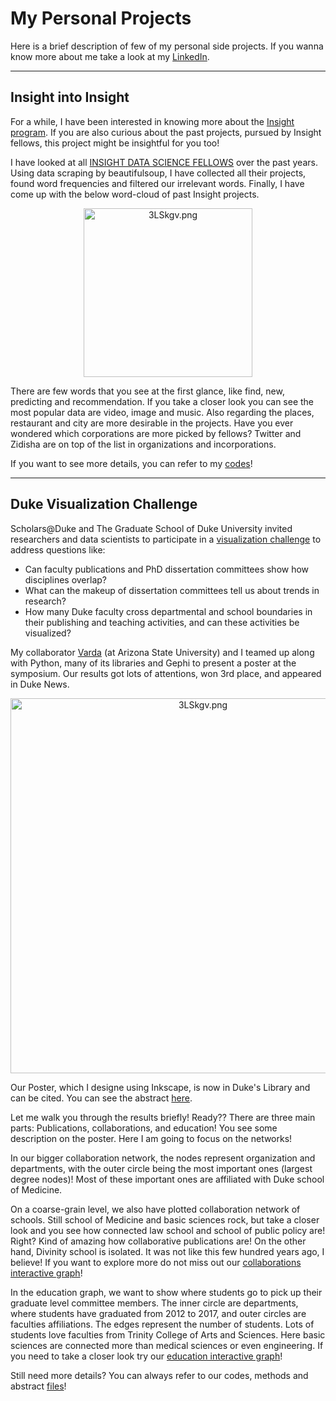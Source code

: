 # My Personal Projects
Here is a brief description of few of my personal side projects. If you wanna know more about me take a look at my [LinkedIn](https://www.linkedin.com/in/aghilzadeh/).

***

## Insight into Insight
For a while, I have been interested in knowing more about the [Insight program](http://insightdatascience.com/). If you are also curious about the past projects, pursued by Insight fellows, this project might be insightful for you too!

I have looked at all [INSIGHT DATA SCIENCE FELLOWS](http://insightdatascience.com/fellows) over the past years. Using data scraping by beautifulsoup, I have collected all their projects, found word frequencies and filtered our irrelevant words. Finally, I have come up with the below word-cloud of past Insight projects. 

<div align="center">
<img src="https://user-images.githubusercontent.com/35585082/35773969-b57cdd64-092f-11e8-9a5e-ae76ad567a0e.png" alt="3LSkgv.png" height="270px">
</div>

There are few words that you see at the first glance, like find, new, predicting and recommendation. If you take a closer look you can see the most popular data are video, image and music. Also regarding the places, restaurant and city are more desirable in the projects. Have you ever wondered which corporations are more picked by fellows? Twitter and Zidisha are on top of the list in organizations and incorporations. 

If you want to see more details, you can refer to my [codes](https://github.com/AghilZadeh/Insight_WordCloud)!


***

## Duke Visualization Challenge

Scholars@Duke and The Graduate School of Duke University invited researchers and data scientists to participate in a [visualization challenge](https://rc.duke.edu/scholars-vis-challenge/) to address questions like:

- Can faculty publications and PhD dissertation committees show how disciplines overlap?
- What can the makeup of dissertation committees tell us about trends in research?
- How many Duke faculty cross departmental and school boundaries in their publishing and teaching activities, and can these activities be visualized?
 
My collaborator [Varda](https://github.com/vfaghirh) (at Arizona State University) and I teamed up along with Python, many of its libraries and Gephi to present a poster at the symposium. Our results got lots of attentions, won 3rd place, and appeared in Duke News.

<div align="center">
<img src="https://vgy.me/3LSkgv.png" alt="3LSkgv.png" height="600px">
</div> 

Our Poster, which I designe using Inkscape, is now in Duke's Library and can be cited. You can see the abstract [here](https://dukespace.lib.duke.edu/dspace/handle/10161/16028).

Let me walk you through the results briefly! Ready?? There are three main parts: Publications, collaborations, and education!
You see some description on the poster. Here I am going to focus on the networks!

In our bigger collaboration network, the nodes represent organization and departments, with the outer circle being the most important ones (largest degree nodes)! Most of these important ones are affiliated with Duke school of Medicine.

On a coarse-grain level, we also have plotted collaboration network of schools. Still school of Medicine and basic sciences rock, but take a closer look and you see how connected law school and school of public policy are! Right? Kind of amazing how collaborative publications are! On the other hand, Divinity school is isolated. It was not like this few hundred years ago, I believe! If you want to explore more do not miss out our [collaborations interactive graph](https://aghilzadeh.github.io/Duke_Collaborations/)! 

In the education graph, we want to show where students go to pick up their graduate level committee members. The inner circle are departments, where students have graduated from 2012 to 2017, and outer circles are faculties affiliations. The edges represent the number of students. Lots of students love faculties from Trinity College of Arts and Sciences. Here basic sciences are connected more than medical sciences or even engineering. If you need to take a closer look try our [education interactive graph](https://aghilzadeh.github.io/Duke_Education/)!

Still need more details? You can always refer to our codes, methods and abstract [files](https://github.com/AghilZadeh/Duke_DataVisualization)!  
